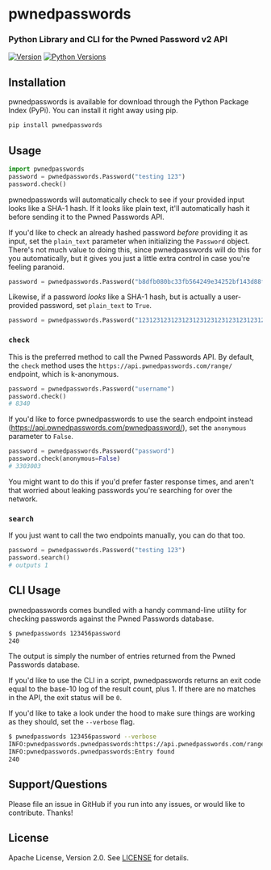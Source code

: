 # pwnedpasswords

### Python Library and CLI for the Pwned Password v2 API

[![Version][version-badge]][pypi-url]
[![Python Versions][versions-badge]][pypi-url]

## Installation

pwnedpasswords is available for download through the Python Package Index (PyPi). You can install it right away using pip.

```bash
pip install pwnedpasswords
```

## Usage

```python
import pwnedpasswords
password = pwnedpasswords.Password("testing 123")
password.check()
```

pwnedpasswords will automatically check to see if your provided input looks like a SHA-1 hash. If it looks like plain text, it'll automatically hash it before sending it to the Pwned Passwords API.

If you'd like to check an already hashed password *before* providing it as input, set the `plain_text` parameter when initializing the `Password` object. There's not much value to doing this, since pwnedpasswords will do this for you automatically, but it gives you just a little extra control in case you're feeling paranoid.

```python
password = pwnedpasswords.Password("b8dfb080bc33fb564249e34252bf143d88fc018f")
```

Likewise, if a password *looks* like a SHA-1 hash, but is actually a user-provided password, set `plain_text` to `True`.

```python
password = pwnedpasswords.Password("1231231231231231231231231231231231231231", plain_text=True)
```

### `check`

This is the preferred method to call the Pwned Passwords API. By default, the `check` method uses the `https://api.pwnedpasswords.com/range/` endpoint, which is k-anonymous.

```python
password = pwnedpasswords.Password("username")
password.check()
# 8340
```

If you'd like to force pwnedpasswords to use the search endpoint instead (https://api.pwnedpasswords.com/pwnedpassword/), set the `anonymous` parameter to `False`.

```python
password = pwnedpasswords.Password("password")
password.check(anonymous=False)
# 3303003
```

You might want to do this if you'd prefer faster response times, and aren't that worried about leaking passwords you're searching for over the network.

### `search`

If you just want to call the two endpoints manually, you can do that too.

```python
password = pwnedpasswords.Password("testing 123")
password.search()
# outputs 1
```

## CLI Usage

pwnedpasswords comes bundled with a handy command-line utility for checking passwords against the Pwned Passwords database.

```bash
$ pwnedpasswords 123456password
240
```

The output is simply the number of entries returned from the Pwned Passwords database.

If you'd like to use the CLI in a script, pwnedpasswords returns an exit code equal to the base-10 log of the result count, plus 1. If there are no matches in the API, the exit status will be `0`.

If you'd like to take a look under the hood to make sure things are working as they should, set the `--verbose` flag.

```bash
$ pwnedpasswords 123456password --verbose
INFO:pwnedpasswords.pwnedpasswords:https://api.pwnedpasswords.com/range/5052C
INFO:pwnedpasswords.pwnedpasswords:Entry found
240
```

## Support/Questions

Please file an issue in GitHub if you run into any issues, or would like to contribute. Thanks!

## License

Apache License, Version 2.0. See [LICENSE](LICENSE) for details.

[version-badge]: https://img.shields.io/pypi/v/pwnedpasswords.svg?style=flat
[versions-badge]: https://img.shields.io/pypi/pyversions/pwnedpasswords.svg?style=flat

[semver-url]: http://www.semver.org
[pypi-url]: https://pypi.python.org/pypi/pwnedpasswords

